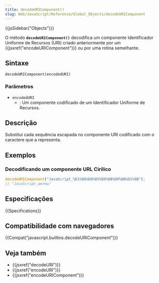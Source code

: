 ```yaml
---
title: decodeURIComponent()
slug: Web/JavaScript/Reference/Global_Objects/decodeURIComponent
---
```


{{jsSidebar("Objects")}}

O método **`decodeURIComponent()`** decodifica um componente Identificador Uniforme de Recursos (URI) criado anteriormente por um {{jsxref("encodeURIComponent")}} ou por uma rotina semelhante.

## Sintaxe

```
decodeURIComponent(encodedURI)
```

### Parâmetros

- `encodedURI`
  - : Um componente codificado de um Identificador Uniforme de Recursos.

## Descrição

Substitui cada sequência escapada no componente URI codificado com o caractere que a representa.

## Exemplos

### Decodificando um componente URL Cirílico

```js
decodeURIComponent("JavaScript_%D1%88%D0%B5%D0%BB%D0%BB%D1%8B");
// "JavaScript_шеллы"
```

## Especificações

{{Specifications}}

## Compatibilidade com navegadores

{{Compat("javascript.builtins.decodeURIComponent")}}

## Veja também

- {{jsxref("decodeURI")}}
- {{jsxref("encodeURI")}}
- {{jsxref("encodeURIComponent")}}
